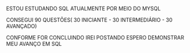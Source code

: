 ESTOU ESTUDANDO SQL 
ATUALMENTE POR MEIO DO MYSQL


CONSEGUI 90 QUESTÕES(
30 INICIANTE -
30 INTERMEDIÁRIO - 
30 AVANÇADO)

CONFORME FOR CONCLUINDO IREI POSTANDO 
ESPERO DEMONSTRAR MEU AVANÇO EM SQL
